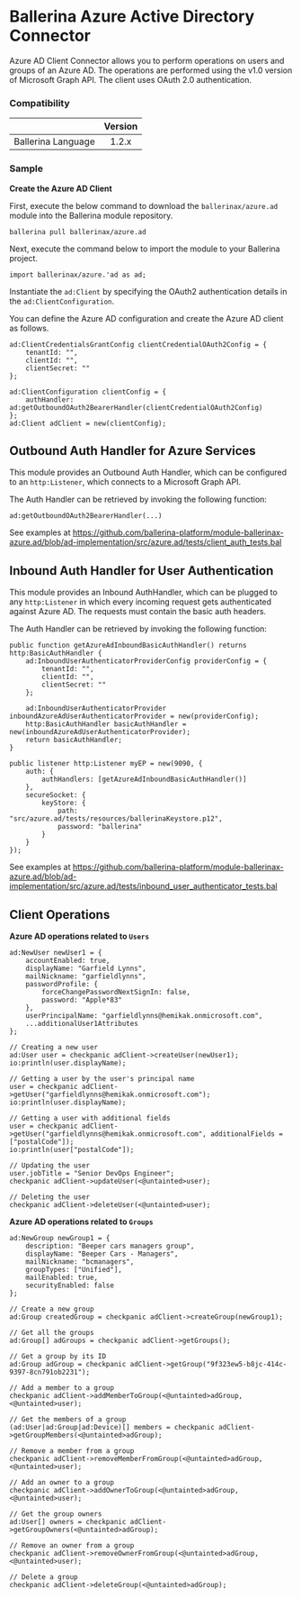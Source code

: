 # Ballerina Azure Active Directory Connector

Azure AD Client Connector allows you to perform operations on users and groups of an Azure AD. The operations are performed using the v1.0 version of Microsoft Graph API. The client uses OAuth 2.0 authentication.

### Compatibility
|                     |    Version     |
|:-------------------:|:--------------:|
| Ballerina Language  | 1.2.x          |

### Sample

**Create the Azure AD Client**

First, execute the below command to download the `ballerinax/azure.ad` module into the Ballerina module repository.
```ballerina
ballerina pull ballerinax/azure.ad
```

Next, execute the command below to import the module to your Ballerina project.
```ballerina
import ballerinax/azure.'ad as ad;
```

Instantiate the `ad:Client` by specifying the OAuth2 authentication details in the `ad:ClientConfiguration`. 

You can define the Azure AD configuration and create the Azure AD client as follows. 
```ballerina
ad:ClientCredentialsGrantConfig clientCredentialOAuth2Config = {
    tenantId: "",
    clientId: "",
    clientSecret: ""
};

ad:ClientConfiguration clientConfig = {
    authHandler: ad:getOutboundOAuth2BearerHandler(clientCredentialOAuth2Config)
};
ad:Client adClient = new(clientConfig);
```

## Outbound Auth Handler for Azure Services
This module provides an Outbound Auth Handler, which can be configured to an `http:Listener`, which connects to a
Microsoft Graph API.

The Auth Handler can be retrieved by invoking the following function:
```ballerina
ad:getOutboundOAuth2BearerHandler(...)
```

See examples at https://github.com/ballerina-platform/module-ballerinax-azure.ad/blob/ad-implementation/src/azure.ad/tests/client_auth_tests.bal

## Inbound Auth Handler for User Authentication
This module provides an Inbound AuthHandler, which can be plugged to any `http:Listener` in which every incoming request gets authenticated against Azure AD. The requests must contain the basic auth headers.

The Auth Handler can be retrieved by invoking the following function:
```ballerina
public function getAzureAdInboundBasicAuthHandler() returns http:BasicAuthHandler {
    ad:InboundUserAuthenticatorProviderConfig providerConfig = {
        tenantId: "",
        clientId: "",
        clientSecret: ""
    };

    ad:InboundUserAuthenticatorProvider inboundAzureAdUserAuthenticatorProvider = new(providerConfig);
    http:BasicAuthHandler basicAuthHandler = new(inboundAzureAdUserAuthenticatorProvider);
    return basicAuthHandler;
}

public listener http:Listener myEP = new(9090, {
    auth: {
        authHandlers: [getAzureAdInboundBasicAuthHandler()]
    },
    secureSocket: {
        keyStore: {
            path: "src/azure.ad/tests/resources/ballerinaKeystore.p12",
            password: "ballerina"
        }
    }
});
```

See examples at https://github.com/ballerina-platform/module-ballerinax-azure.ad/blob/ad-implementation/src/azure.ad/tests/inbound_user_authenticator_tests.bal

## Client Operations
**Azure AD operations related to `Users`**

```ballerina
ad:NewUser newUser1 = {
    accountEnabled: true,
    displayName: "Garfield Lynns",
    mailNickname: "garfieldlynns",
    passwordProfile: {
        forceChangePasswordNextSignIn: false,
        password: "Apple*83"
    },
    userPrincipalName: "garfieldlynns@hemikak.onmicrosoft.com",
    ...additionalUser1Attributes
};

// Creating a new user
ad:User user = checkpanic adClient->createUser(newUser1);
io:println(user.displayName);

// Getting a user by the user's principal name
user = checkpanic adClient->getUser("garfieldlynns@hemikak.onmicrosoft.com");
io:println(user.displayName);

// Getting a user with additional fields
user = checkpanic adClient->getUser("garfieldlynns@hemikak.onmicrosoft.com", additionalFields = ["postalCode"]);
io:println(user["postalCode"]);

// Updating the user
user.jobTitle = "Senior DevOps Engineer";
checkpanic adClient->updateUser(<@untainted>user);

// Deleting the user
checkpanic adClient->deleteUser(<@untainted>user);
```

**Azure AD operations related to `Groups`**

```ballerina
ad:NewGroup newGroup1 = {
    description: "Beeper cars managers group",
    displayName: "Beeper Cars - Managers",
    mailNickname: "bcmanagers",
    groupTypes: ["Unified"],
    mailEnabled: true,
    securityEnabled: false
};

// Create a new group
ad:Group createdGroup = checkpanic adClient->createGroup(newGroup1);

// Get all the groups
ad:Group[] adGroups = checkpanic adClient->getGroups();

// Get a group by its ID
ad:Group adGroup = checkpanic adClient->getGroup("9f323ew5-b8jc-414c-9397-8cn791ob2231");

// Add a member to a group
checkpanic adClient->addMemberToGroup(<@untainted>adGroup, <@untainted>user);

// Get the members of a group
(ad:User|ad:Group|ad:Device)[] members = checkpanic adClient->getGroupMembers(<@untainted>adGroup);

// Remove a member from a group
checkpanic adClient->removeMemberFromGroup(<@untainted>adGroup, <@untainted>user);

// Add an owner to a group
checkpanic adClient->addOwnerToGroup(<@untainted>adGroup, <@untainted>user);

// Get the group owners
ad:User[] owners = checkpanic adClient->getGroupOwners(<@untainted>adGroup);

// Remove an owner from a group
checkpanic adClient->removeOwnerFromGroup(<@untainted>adGroup, <@untainted>user);

// Delete a group
checkpanic adClient->deleteGroup(<@untainted>adGroup);
```
